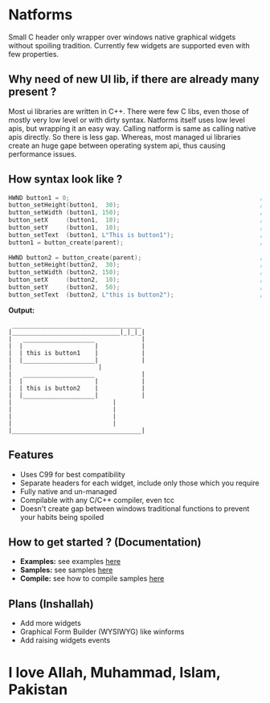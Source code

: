 # Natforms
Small C header only wrapper over windows native graphical widgets without spoiling tradition. Currently few widgets are supported even with few properties. 

## Why need of new UI lib, if there are already many present ?
Most ui libraries are written in C++. There were few C libs, even those of mostly very low level or with dirty syntax. Natforms itself uses low level apis, but wrapping it an easy way. Calling natform is same as calling native apis directly. So there is less gap. Whereas, most managed ui libraries create an huge gape between operating system api, thus causing performance issues.  
## How syntax look like ?
```c
HWND button1 = 0;                                                     //declare variable named b1 with type HWND. Remember: 0 or Null or nullptr, all are same
button_setHeight(button1,  30);                                       //set height of button named b1 as 30px
button_setWidth (button1, 150);                                       //set width of button named b1 as 150px
button_setX     (button1,  10);                                       //set X asix of button named b1 as 10px
button_setY     (button1,  10);                                       //set X asix of button named b1 as 10px
button_setText  (button1, L"This is button1");                        //set text of button named b1 as "This is button1"
button1 = button_create(parent);                                      //show button named b1 and insert its window to b2 variable
                      
HWND button2 = button_create(parent);                                 //show button named b1 and insert its window to b2 variable
button_setHeight(button2,  30);                                       //set height of button named b1 as 30px
button_setWidth (button2, 150);                                       //set width of button named b1 as 150px
button_setX     (button2,  10);                                       //set X asix of button named b1 as 10px
button_setY     (button2,  50);                                       //set X asix of button named b1 as 50px
button_setText  (button2, L"this is button2");                        //set text of button named b1 as "and this is button2"
```

**Output:**
```
 ____________________________________
|______________________________|_|_|_|
|   ____________________             |
|  |                    |            |
|  | this is button1    |            |
|  |____________________|            |
|  			             |
|   ____________________             |
|  |                    |            |
|  | this is button2    |            |
|  |____________________|            |
|		                     |
|		                     |
|		                     |
|		                     |
|____________________________________|
```

## Features
- Uses C99 for best compatibility
- Separate headers for each widget, include only those which you require
- Fully native and un-managed
- Compilable with any C/C++ compiler, even tcc
- Doesn't create gap between windows traditional functions to prevent your habits being spoiled 

## How to get started ? (Documentation)
- **Examples:** see examples [here](examples)
- **Samples:** see samples [here](doc)
- **Compile:** see how to compile samples [here](build.bat)

## Plans (Inshallah)
- Add more widgets
- Graphical Form Builder (WYSIWYG) like winforms
- Add raising widgets events

# I love Allah, Muhammad, Islam, Pakistan
